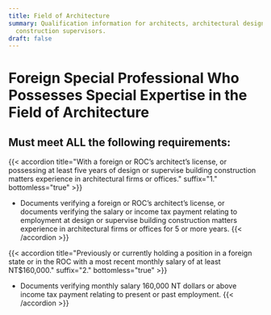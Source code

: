 ```yaml
---
title: Field of Architecture
summary: Qualification information for architects, architectural designers and
  construction supervisors.
draft: false
---
```

# Foreign Special Professional Who Possesses Special Expertise in the Field of Architecture

## Must meet **ALL** the following requirements:

{{< accordion title="With a foreign or ROC’s architect’s license, or possessing at least five years of design or supervise building construction matters experience in architectural firms or offices." suffix="1." bottomless="true" >}}

* Documents verifying a foreign or ROC’s architect’s license, or documents verifying the salary or income tax payment relating to employment at design or supervise building construction matters experience in architectural firms or offices for 5 or more years.
{{< /accordion >}}

{{< accordion title="Previously or currently holding a position in a foreign state or in the ROC with a most recent monthly salary of at least NT$160,000." suffix="2." bottomless="true" >}}

* Documents verifying monthly salary 160,000 NT dollars or above income tax payment relating to present or past employment.
{{< /accordion >}}

